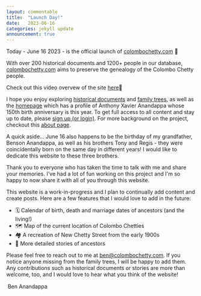```yaml
---
layout: commentable
title:  "Launch Day!"
date:   2023-06-16
categories: jekyll update
announcement: true 
---
```


<link rel="stylesheet" href="{{ site.baseurl }}/assets/css/pagination.css" type="text/css">
<link rel="stylesheet" href="{{ site.baseurl }}/assets/css/links.css" type="text/css">

Today - June 16 2023 - is the official launch of <a href="https://colombochetty.com" class="link">colombochetty.com</a> &#127881;

With over 200 historical documents and 1200+ people in our database, <a href="https://colombochetty.com" class="link">colombochetty.com</a> aims to preserve the genealogy of the Colombo Chetty people. 

Check out this video overvew of the site <a href="{{ site.baseurl }}/video" class="link"> here</a>&#128205;

I hope you enjoy exploring <a href="{{ site.baseurl }}/records" class="link"> historical documents</a> and <a href="{{ site.baseurl }}/trees" class="link">family trees</a>, as well as the <a href="{{ site.baseurl }}/" class="link">homepage</a> which has a profile of Anthony Xavier Anandappa whose 150th birth anniversary is this year. To get full access to all content and stay up to date, please <a href="{{ site.baseurl }}/account" class="link">sign up (or login)</a>. For more background on the project, checkout this <a href="{{ site.baseurl }}/about" class="link"> about page</a>.

A quick aside... June 16 also happens to be the birthday of my grandfather, Benson Anandappa, as well as his brothers Tony and Regis - they were coincidentally born on the same day in different years! I would like to dedicate this website to these three brothers. 

Thank you to everyone who has taken the time to talk with me and share your memories. I've had a lot of fun working on this project and I'm so happy to now share it with all of you through this website.

This website is a work-in-progress and I plan to continually add content and create posts. Here are a few features that I would love to add in the future:
- &#128467; Calendar of birth, death and marriage dates of ancestors (and the living!)
- &#128506; Map of the current location of Colombo Chetties
- &#127960; A recreation of New Chetty Street from the early 1900s 
- &#128116; More detailed stories of ancestors

Please feel free to reach out to me at <a href = "mailto: ben@colombochetty.com"  class="link">ben@colombochetty.com</a>. If you notice anyone missing from the family trees, I will be happy to add them. Any contributions such as historical documents or stories are more than welcome, too, and I would love to hear what you think of the website! 

 &#150; Ben Anandappa 